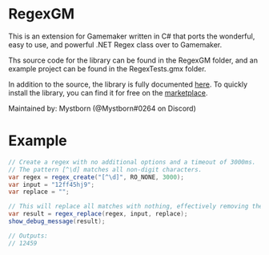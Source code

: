 # RegexGM

This is an extension for Gamemaker written in C# that ports the wonderful, easy to use, and powerful .NET Regex class over to Gamemaker.

Ths source code for the library can be found in the RegexGM folder, and an example project can be found in the RegexTests.gmx folder.

In addition to the source, the library is fully documented [here](https://precisamento.github.io/extensions/regex-for-gm/). 
To quickly install the library, you can find it for free on the [marketplace](https://marketplace.yoyogames.com/assets/6358/regexgm).

Maintained by: Mystborn (@Mystborn#0264 on Discord)

# Example
```cs
// Create a regex with no additional options and a timeout of 3000ms.
// The pattern [^\d] matches all non-digit characters.
var regex = regex_create("[^\d]", RO_NONE, 3000);
var input = "12ff45hj9";
var replace = "";

// This will replace all matches with nothing, effectively removing them from the string.
var result = regex_replace(regex, input, replace);
show_debug_message(result);

// Outputs:
// 12459
```
